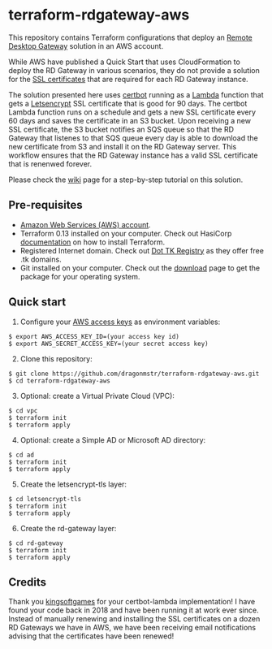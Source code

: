 # terraform-rdgateway-aws
This repository contains Terraform configurations that deploy an [Remote Desktop Gateway](https://docs.aws.amazon.com/quickstart/latest/rd-gateway/overview.html) solution in an AWS account.

While AWS have published a Quick Start that uses CloudFormation to deploy the RD Gateway in various scenarios, they do not provide a solution for the [SSL certificates](https://docs.aws.amazon.com/quickstart/latest/rd-gateway/architecture.html) that are required for each RD Gateway instance.

The solution presented here uses [certbot](https://certbot.eff.org/about/) running as a [Lambda](https://aws.amazon.com/lambda/) function that gets a [Letsencrypt](https://letsencrypt.org/) SSL certificate that is good for 90 days. The certbot Lambda function runs on a schedule and gets a new SSL certificate every 60 days and saves the certificate in an S3 bucket. Upon receiving a new SSL certificate, the S3 bucket notifies an SQS queue so that the RD Gateway that listenes to that SQS queue every day is able to download the new certificate from S3 and install it on the RD Gateway server. This workflow ensures that the RD Gateway instance has a valid SSL certificate that is renenwed forever.

Please check the [wiki](https://github.com/dragonmstr/terraform-rdgateway-aws/wiki) page for a step-by-step tutorial on this solution.

## Pre-requisites

* [Amazon Web Services (AWS) account](http://aws.amazon.com/).
* Terraform 0.13 installed on your computer. Check out HasiCorp [documentation](https://learn.hashicorp.com/terraform/azure/install) on how to install Terraform.
* Registered Internet domain. Check out [Dot TK Registry](http://www.dot.tk) as they offer free .tk domains.
* Git installed on your computer. Check out the [download](https://git-scm.com/downloads) page to get the package for your operating system.

## Quick start

1. Configure your [AWS access 
keys](http://docs.aws.amazon.com/general/latest/gr/aws-sec-cred-types.html#access-keys-and-secret-access-keys) as 
environment variables:

```
$ export AWS_ACCESS_KEY_ID=(your access key id)
$ export AWS_SECRET_ACCESS_KEY=(your secret access key)
```

2. Clone this repository:

```
$ git clone https://github.com/dragonmstr/terraform-rdgateway-aws.git
$ cd terraform-rdgateway-aws
```
3. Optional: create a Virtual Private Cloud (VPC):

```
$ cd vpc
$ terraform init
$ terraform apply
```
4. Optional: create a Simple AD or Microsoft AD directory:

```
$ cd ad
$ terraform init
$ terraform apply
```

5. Create the letsencrypt-tls layer:

```
$ cd letsencrypt-tls
$ terraform init
$ terraform apply
```

6. Create the rd-gateway layer:

```
$ cd rd-gateway
$ terraform init
$ terraform apply
```

## Credits
Thank you [kingsoftgames](https://github.com/kingsoftgames/certbot-lambda) for your certbot-lambda implementation! I have found your code back in 2018 and have been running it at work ever since. Instead of manually renewing and installing the SSL certificates on a dozen RD Gateways we have in AWS, we have been receiving email notifications advising that the certificates have been renewed!
